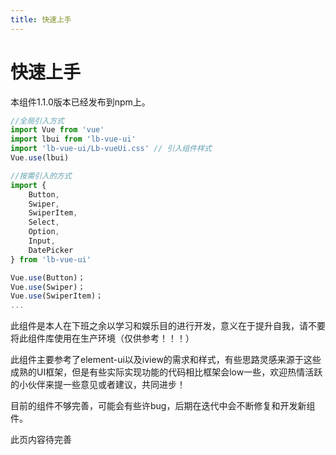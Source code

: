 ```yaml
---
title: 快速上手
---
```


# 快速上手

本组件1.1.0版本已经发布到npm上。

~~~js
//全局引入方式
import Vue from 'vue'
import lbui from 'lb-vue-ui'
import 'lb-vue-ui/Lb-vueUi.css' // 引入组件样式
Vue.use(lbui)

//按需引入的方式
import {
    Button,
    Swiper,
    SwiperItem,
    Select,
    Option,
    Input,
    DatePicker
} from 'lb-vue-ui'

Vue.use(Button)；
Vue.use(Swiper)；
Vue.use(SwiperItem)；
...
~~~


此组件是本人在下班之余以学习和娱乐目的进行开发，意义在于提升自我，请不要将此组件库使用在生产环境（仅供参考！！！）

此组件主要参考了element-ui以及iview的需求和样式，有些思路灵感来源于这些成熟的UI框架，但是有些实际实现功能的代码相比框架会low一些，欢迎热情活跃的小伙伴来提一些意见或者建议，共同进步！

目前的组件不够完善，可能会有些许bug，后期在迭代中会不断修复和开发新组件。

此页内容待完善
